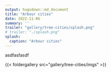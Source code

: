 ```yaml
---
output: hugodown::md_document
title: "Arbour cities"
date: 2022-11-06
summary: ''
trailer: "gallery/tree-cities/splash.png"
# trailer: "./splash.png"
splash:
  caption: "Arbour cities"
---
```


asdfasfasdf

<style>
.splash-caption-tweak{
  color: #ffffff99;
  font-size: 120%;
  text-align: center;
  letter-spacing: 20px;
}
</style>


{{< foldergallery src="gallery/tree-cities/imgs" >}}

